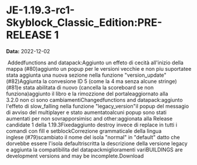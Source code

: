 # JE-1.19.3-rc1-Skyblock_Classic_Edition:PRE-RELEASE 1

**Data:** 2022-12-02

 Addedfunctions and datapack:Aggiunto un effeto di cecità all'inizio della mappa (#80)aggiunto un popup per le versioni vecchie e non piu suportatee stata aggiunta una nuova sezione nella funzione "version_update" (#82)Aggiunta la convesione ID 5 (come la 4 ma senza alcune stringe) (#81)e stata abilitata di nuovo (cancella la scoreboard se non funziona)aggiunto il libro e la rimozzione del portaleaggiornato alla 3.2.0 non ci sono cambiamentiChangedfunctions and datapack:aggiunto l'effeto di slow_falling nella funzione "legacy_version"il popup del messagio di avviso del multiplayer e stato aumentatoalcuni popup sono stati aumentati per non sovrapporsimisc and other:aggionata alla Release candidate 1 della 1.19.3Fixedaggiunto destroy invece di replace in tutti i comandi con fill e setblockCorrezione grammaticale della lingua inglese (#79)scambiato il nome del isola "normal" in "default" datto che dorvebbe essere l'isola defaultriscritta la descrizione della versione legacy e aggiunta la compatibilita del datapackmiglioramenti variBUILDINGS are development versions and may be incomplete.Download
